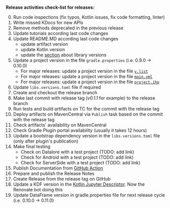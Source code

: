 **Release activities check-list for releases:**

0. Run code inspections (fix typos, Kotlin issues, fix code formatting, linter)
1. Write missed KDocs for new APIs
2. Remove methods deprecated in the previous release 
3. Update tutorials according last code changes
4. Update README.MD according last code changes
   - update artifact version
   - update Kotlin version
   - update the [section](README.md#kotlin-kotlin-jupyter-openapi-arrow-and-jdk-versions) about library versions
5. Update a project version in the file `gradle.properties` (i.e. 0.9.0 -> 0.10.0)
   - For major releases: update a project version in the file [`v.list`](https://github.com/Kotlin/dataframe/blame/master/docs/StardustDocs/v.list)
   - For major releases: update a project version in the file [`main.yml`](https://github.com/Kotlin/dataframe/blob/master/.github/workflows/main.yml)
   - For major releases: update a project version in the file [`project.ihp`](https://github.com/Kotlin/dataframe/blob/master/docs/StardustDocs/project.ihp)
6. Update `libs.versions.toml` file if required 
7. Create and checkout the release branch 
8. Make last commit with release tag (_v0.1.1_ for example) to the release branch 
9. Run tests and build artifacts on TC for the commit with the release tag 
10. Deploy artifacts on MavenCentral via `Publish` task based on the commit with the release tag 
11. Check artifacts' availability on MavenCentral 
12. Check Gradle Plugin portal availability (usually it takes 12 hours)
13. Update a bootstrap dependency version in the `libs.versions.toml` file (only after plugin's publication)
14. Make final testing
    - Check on Datalore with a test project (TODO: add link)
    - Check for Android with a test project (TODO: add link)
    - Check for ServerSide with a test project (TODO: add link)
15. Publish Documentation from [GitHub Action](https://github.com/Kotlin/dataframe/actions/workflows/main.yml)
16. Prepare and publish the Release Notes 
17. Create Release from the release tag on GitHub 
18. Update a KDF version in the [Kotlin Jupyter Descriptor](https://github.com/Kotlin/kotlin-jupyter-libraries/blob/master/dataframe.json). Now the Renovate bot doing this 
19. Update DataFrame version in gradle.properties file for next release cycle (i.e. 0.10.0 -> 0.11.0)
